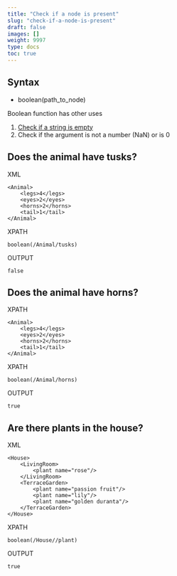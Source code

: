 ```yaml
---
title: "Check if a node is present"
slug: "check-if-a-node-is-present"
draft: false
images: []
weight: 9997
type: docs
toc: true
---
```


## Syntax
 - boolean(path_to_node)

Boolean function has other uses

 1. [Check if a string is empty][1]
 2. Check if the argument is not a number (NaN) or is 0


  [1]: https://www.wikiod.com/xpath/check-if-a-nodes-text-is-empty

## Does the animal have tusks?
XML

    <Animal>
        <legs>4</legs>
        <eyes>2</eyes>
        <horns>2</horns>
        <tail>1</tail>
    </Animal>

XPATH

    boolean(/Animal/tusks)

OUTPUT

    false

## Does the animal have horns?
XPATH

    <Animal>
        <legs>4</legs>
        <eyes>2</eyes>
        <horns>2</horns>
        <tail>1</tail>
    </Animal>

XPATH

    boolean(/Animal/horns)

OUTPUT

    true



## Are there plants in the house?
XML

    <House>
        <LivingRoom>
            <plant name="rose"/>
        </LivingRoom>
        <TerraceGarden>
            <plant name="passion fruit"/>
            <plant name="lily"/>
            <plant name="golden duranta"/>
        </TerraceGarden>
    </House>

XPATH

    boolean(/House//plant)

OUTPUT

    true

